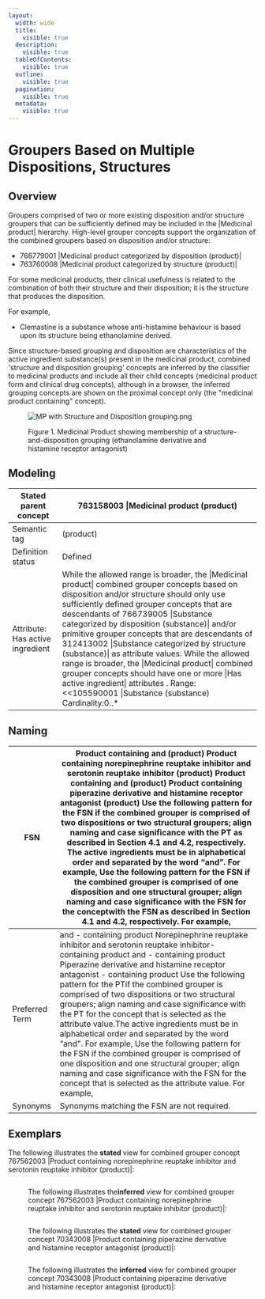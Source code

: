 ```yaml
---
layout:
  width: wide
  title:
    visible: true
  description:
    visible: true
  tableOfContents:
    visible: true
  outline:
    visible: true
  pagination:
    visible: true
  metadata:
    visible: true
---
```


# Groupers Based on Multiple Dispositions, Structures

## Overview

Groupers comprised of two or more existing disposition and/or structure groupers that can be sufficiently defined may be included in the |Medicinal product| hierarchy. High-level grouper concepts support the organization of the combined groupers based on disposition and/or structure:

* 766779001 |Medicinal product categorized by disposition (product)|
* 763760008 |Medicinal product categorized by structure (product)|

For some medicinal products, their clinical usefulness is related to the combination of both their structure and their disposition; it is the structure that produces the disposition.

For example,

* Clemastine is a substance whose anti-histamine behaviour is based upon its structure being ethanolamine derived.

Since structure-based grouping and disposition are characteristics of the active ingredient substance(s) present in the medicinal product, combined 'structure and disposition grouping' concepts are inferred by the classifier to medicinal products and include all their child concepts (medicinal product form and clinical drug concepts), although in a browser, the inferred grouping concepts are shown on the proximal concept only (the "medicinal product containing" concept).

<figure><img src="https://confluence.ihtsdotools.org/download/attachments/293568803/MP%20with%20Structure%20and%20Disposition%20grouping.png?version=1&#x26;modificationDate=1748543718000&#x26;api=v2" alt="MP with Structure and Disposition grouping.png"><figcaption><p>Figure 1. Medicinal Product showing membership of a structure-and-disposition grouping (ethanolamine derivative and histamine receptor antagonist)</p></figcaption></figure>

## Modeling

| Stated parent concept            | 763158003 \|Medicinal product (product)                                                                                                                                                                                                                                                                                                                                                                                                                                                                                                                                                                                                    |
| -------------------------------- | ------------------------------------------------------------------------------------------------------------------------------------------------------------------------------------------------------------------------------------------------------------------------------------------------------------------------------------------------------------------------------------------------------------------------------------------------------------------------------------------------------------------------------------------------------------------------------------------------------------------------------------------ |
| Semantic tag                     | (product)                                                                                                                                                                                                                                                                                                                                                                                                                                                                                                                                                                                                                                  |
| Definition status                | Defined                                                                                                                                                                                                                                                                                                                                                                                                                                                                                                                                                                                                                                    |
| Attribute: Has active ingredient | While the allowed range is broader, the \|Medicinal product\| combined grouper concepts based on disposition and/or structure should only use sufficiently defined grouper concepts that are descendants of 766739005 \|Substance categorized by disposition (substance)\| and/or primitive grouper concepts that are descendants of 312413002 \|Substance categorized by structure (substance)\| as attribute values. While the allowed range is broader, the \|Medicinal product\| combined grouper concepts should have one or more \|Has active ingredient\| attributes . Range: <<105590001 \|Substance (substance) Cardinality:0..\* |

## Naming

| FSN            | Product containing and (product) Product containing norepinephrine reuptake inhibitor and serotonin reuptake inhibitor (product) Product containing and (product) Product containing piperazine derivative and histamine receptor antagonist (product) Use the following pattern for the FSN if the combined grouper is comprised of two dispositions or two structural groupers; align naming and case significance with the PT as described in Section 4.1 and 4.2, respectively. The active ingredients must be in alphabetical order and separated by the word “and”. For example, Use the following pattern for the FSN if the combined grouper is comprised of one disposition and one structural grouper; align naming and case significance with the FSN for the conceptwith the FSN as described in Section 4.1 and 4.2, respectively. For example, |
| -------------- | ------------------------------------------------------------------------------------------------------------------------------------------------------------------------------------------------------------------------------------------------------------------------------------------------------------------------------------------------------------------------------------------------------------------------------------------------------------------------------------------------------------------------------------------------------------------------------------------------------------------------------------------------------------------------------------------------------------------------------------------------------------------------------------------------------------------------------------------------------------ |
| Preferred Term | and - containing product Norepinephrine reuptake inhibitor and serotonin reuptake inhibitor-containing product and - containing product Piperazine derivative and histamine receptor antagonist - containing product Use the following pattern for the PTif the combined grouper is comprised of two dispositions or two structural groupers; align naming and case significance with the PT for the concept that is selected as the attribute value.The active ingredients must be in alphabetical order and separated by the word “and". For example, Use the following pattern for the FSN if the combined grouper is comprised of one disposition and one structural grouper; align naming and case significance with the FSN for the concept that is selected as the attribute value. For example,                                                      |
| Synonyms       | Synonyms matching the FSN are not required.                                                                                                                                                                                                                                                                                                                                                                                                                                                                                                                                                                                                                                                                                                                                                                                                                  |

## Exemplars

The following illustrates the **stated** view for combined grouper concept 767562003 |Product containing norepinephrine reuptake inhibitor and serotonin reuptake inhibitor (product)|:

<figure><img src="../../../../../../authoring/pharmaceutical-and-biologic-product/images/174691081.png" alt=""><figcaption><p>The following illustrates the<strong>inferred</strong> view for combined grouper concept 767562003 |Product containing norepinephrine reuptake inhibitor and serotonin reuptake inhibitor (product)|:</p></figcaption></figure>

<figure><img src="../../../../../../authoring/pharmaceutical-and-biologic-product/images/174691080.png" alt=""><figcaption><p>The following illustrates the <strong>stated</strong> view for combined grouper concept 70343008 |Product containing piperazine derivative and histamine receptor antagonist (product)|:</p></figcaption></figure>

<figure><img src="../../../../../../authoring/pharmaceutical-and-biologic-product/images/174691079.png" alt=""><figcaption><p>The following illustrates the <strong>inferred</strong> view for combined grouper concept 70343008 |Product containing piperazine derivative and histamine receptor antagonist (product)|:</p></figcaption></figure>

<figure><img src="../../../../../../authoring/pharmaceutical-and-biologic-product/images/174691078.png" alt=""><figcaption></figcaption></figure>
